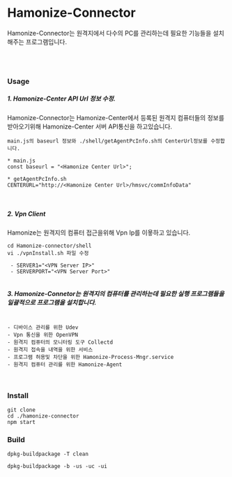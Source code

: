 # Hamonize-Connector

Hamonize-Connector는 원격지에서 다수의 PC를 관리하는데 필요한 기능들을 설치해주는 프로그램입니다. 


<br></br>
###  Usage

##### 1. Hamonize-Center API Url 정보 수정.

Hamonize-Connector는 
Hamonize-Center에서 등록된 원격지 컴퓨터들의 정보를 받아오기위해 Hamonize-Center 서버 API통신을 하고있습니다. 

```
main.js의 baseurl 정보와 ./shell/getAgentPcInfo.sh의 CenterUrl정보를 수정합니다. 

* main.js
const baseurl = "<Hamonize Center Url>";

* getAgentPcInfo.sh
CENTERURL="http://<Hamonize Center Url>/hmsvc/commInfoData"
```
<br>

##### 2. Vpn Client 
Hamonize는 원격지의 컴퓨터 접근을위해 Vpn Ip를 이욯하고 있습니다. 

```
cd Hamonize-connector/shell
vi ./vpnInstall.sh 파일 수정

 - SERVER1="<VPN Server IP>"
 - SERVERPORT="<VPN Server Port>"
    
```

##### 3. Hamonize-Connetor는 원격지의 컴퓨터를 관리하는데 필요한 실행 프로그램들을 일괄적으로 프로그램을 설치합니다. 

```

- 디바이스 관리를 위한 Udev 
- Vpn 통신을 위한 OpenVPN 
- 원격지 컴퓨터의 모니터링 도구 Collectd 
- 원격지 접속을 내역을 위한 서비스
- 프로그램 허용및 차단을 위한 Hamonize-Process-Mngr.service
- 원격지 컴퓨터 관리를 위한 Hamonize-Agent 

```


<br>

### Install 
```
git clone 
cd ./hamonize-connector
npm start 
```


### Build
```
dpkg-buildpackage -T clean

dpkg-buildpackage -b -us -uc -ui

```

    
